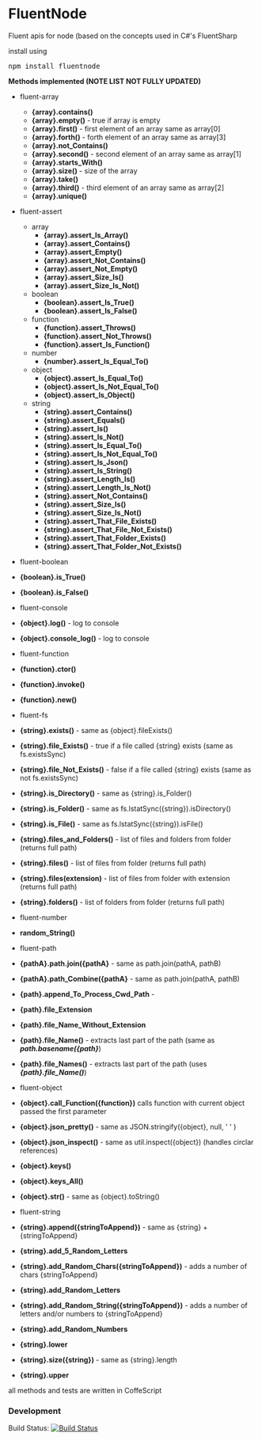 FluentNode
==========

Fluent apis for node (based on the concepts used in C#'s FluentSharp

install using
<pre>npm install fluentnode</pre>

**Methods implemented (NOTE LIST NOT FULLY UPDATED)**

* fluent-array
    * **{array}.contains()**
    * **{array}.empty()**  - true if array is empty
    * **{array}.first()**  - first element of an array same as array[0]
    * **{array}.forth()**  - forth element of an array same as array[3]
    * **{array}.not_Contains()**
    * **{array}.second()** - second element of an array same as array[1]
    * **{array}.starts_With()**
    * **{array}.size()**   - size  of the array
    * **{array}.take()**
    * **{array}.third()**  - third element of an array same as array[2]
    * **{array}.unique()**


* fluent-assert
    * array
        * **{array}.assert_Is_Array()**
        * **{array}.assert_Contains()**
        * **{array}.assert_Empty()**
        * **{array}.assert_Not_Contains()**
        * **{array}.assert_Not_Empty()**
        * **{array}.assert_Size_Is()**
        * **{array}.assert_Size_Is_Not()**
    * boolean
        * **{boolean}.assert_Is_True()**
        * **{boolean}.assert_Is_False()**
    * function
        * **{function}.assert_Throws()**
        * **{function}.assert_Not_Throws()**
        * **{function}.assert_Is_Function()**
    * number
        * **{number}.assert_Is_Equal_To()**
    * object
        * **{object}.assert_Is_Equal_To()**
        * **{object}.assert_Is_Not_Equal_To()**
        * **{object}.assert_Is_Object()**
    * string
        * **{string}.assert_Contains()**
        * **{string}.assert_Equals()**
        * **{string}.assert_Is()**
        * **{string}.assert_Is_Not()**
        * **{string}.assert_Is_Equal_To()**
        * **{string}.assert_Is_Not_Equal_To()**
        * **{string}.assert_Is_Json()**
        * **{string}.assert_Is_String()**
        * **{string}.assert_Length_Is()**
        * **{string}.assert_Length_Is_Not()**
        * **{string}.assert_Not_Contains()**
        * **{string}.assert_Size_Is()**
        * **{string}.assert_Size_Is_Not()**
        * **{string}.assert_That_File_Exists()**
        * **{string}.assert_That_File_Not_Exists()**
        * **{string}.assert_That_Folder_Exists()**
        * **{string}.assert_That_Folder_Not_Exists()**
        
* fluent-boolean
 * **{boolean}.is_True()**
 * **{boolean}.is_False()**

* fluent-console
 * **{object}.log()**          - log to console
 * **{object}.console_log()**  - log to console

* fluent-function
 * **{function}.ctor()**
 * **{function}.invoke()**
 * **{function}.new()**
 
* fluent-fs
 * **{string}.exists()**            - same as {object}.fileExists()
 * **{string}.file_Exists()**       - true if a file called {string} exists (same as fs.existsSync)
 * **{string}.file_Not_Exists()**   - false if a file called {string} exists (same as not fs.existsSync)
 * **{string}.is_Directory()**      - same as {string}.is_Folder()
 * **{string}.is_Folder()**         - same as fs.lstatSync({string}).isDirectory()
 * **{string}.is_File()**           - same as fs.lstatSync({string}).isFile()
 * **{string}.files_and_Folders()** - list of files and folders from folder (returns full path)
 * **{string}.files()**             - list of files from folder (returns full path)
 * **{string}.files(extension)**    - list of files from folder with extension (returns full path)
 * **{string}.folders()**           - list of folders from folder (returns full path)

* fluent-number
 * **random_String()**

* fluent-path
 * **{pathA}.path.join({pathA}**   - same as path.join(pathA, pathB)
 * **{pathA}.path_Combine({pathA}** - same as path.join(pathA, pathB)
 * **{path}.append_To_Process_Cwd_Path** -
 * **{path}.file_Extension**
 * **{path}.file_Name_Without_Extension**
 * **{path}.file_Name()** - extracts last part of the path (same as ***path.basename({path}***)
 * **{path}.file_Names()** - extracts last part of the path (uses ***{path}.file_Name()***)

* fluent-object
 * **{object}.call_Function({function})** calls function with current object passed the first parameter
 * **{object}.json_pretty()**  - same as JSON.stringify({object}, null, ' ' )
 * **{object}.json_inspect()** - same as util.inspect({object})   (handles circlar references)
 * **{object}.keys()**
 * **{object}.keys_All()**
 * **{object}.str()**          - same as {object}.toString()
 
 * fluent-string
 * **{string}.append({stringToAppend})**              - same as {string} + {stringToAppend}
 * **{string}.add_5_Random_Letters**
 * **{string}.add_Random_Chars({stringToAppend})**    - adds a number of chars {stringToAppend}
 * **{string}.add_Random_Letters**
 * **{string}.add_Random_String({stringToAppend})**   - adds a number of letters and/or numbers to {stringToAppend}
 * **{string}.add_Random_Numbers**
 * **{string}.lower**
 * **{string}.size({string})**                        - same as {string}.length
 * **{string}.upper**

all methods and tests are written in CoffeScript

### Development

Build Status: [![Build Status](https://travis-ci.org/o2platform/fluentnode.svg?branch=master)](https://travis-ci.org/o2platform/fluentnode)
